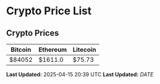 # Crypto Price List

## Crypto Prices
| Bitcoin | Ethereum | Litecoin |
| ------- | -------- | -------- |
| $84052 | $1611.0 | $75.73 |
**Last Updated:** 2025-04-15 20:39 UTC
**Last Updated:** $DATE$
